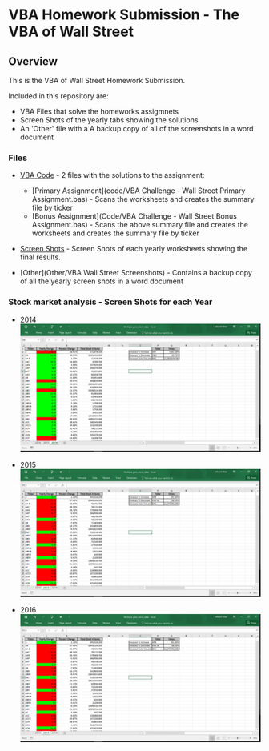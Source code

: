 # VBA Homework Submission - The VBA of Wall Street

## Overview

This is the VBA of Wall Street Homework Submission.

Included in this repository are: 
* VBA Files that solve the homeworks assigmnets
* Screen Shots of the yearly tabs showing the solutions
* An 'Other' file with a A backup copy of all of the screenshots in a word document


### Files

* [VBA Code](Code) - 2 files with the solutions to the assignment:
  * [Primary Assignment](code/VBA Challenge - Wall Street Primary Assignment.bas) - Scans the worksheets and creates the summary file by ticker
  * [Bonus Assignment](Code/VBA Challenge - Wall Street Bonus Assignment.bas) - Scans the above summary file and creates the worksheets and creates the summary file by ticker

* [Screen Shots](images) - Screen Shots of each yearly worksheets showing the final results.

* [Other](Other/VBA Wall Street Screenshots) - Contains a backup copy of all the yearly screen shots in a word document
  
### Stock market analysis - Screen Shots for each Year

* 2014
![stock Market](Images/year_2014.jpg)

* 2015
![stock Market](Images/year_2015.jpg)

* 2016
![stock Market](Images/year_2015.jpg)
